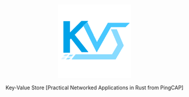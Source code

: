 <p align="center">
    <img width="200" alt="Logo" src="extra/logo.png">
</p>
<p align="center">
Key-Value Store [Practical Networked Applications in Rust from PingCAP]
</p>